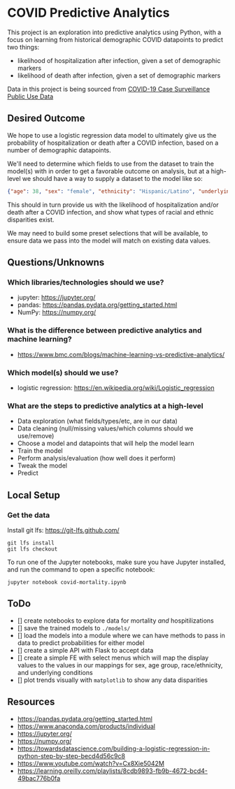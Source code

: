 # COVID Predictive Analytics
This project is an exploration into predictive analytics using Python, with a focus
on learning from historical demographic COVID datapoints to predict two things:

- likelihood of hospitalization after infection, given a set of demographic markers
- likelihood of death after infection, given a set of demographic markers

Data in this project is being sourced from [COVID-19 Case Surveillance Public Use Data](https://data.cdc.gov/Case-Surveillance/COVID-19-Case-Surveillance-Public-Use-Data/vbim-akqf)

## Desired Outcome
We hope to use a logistic regression data model to ultimately give us the probability
of hospitalization or death after a COVID infection, based on a number of demographic
datapoints.

We'll need to determine which fields to use from the dataset to train the model(s)
with in order to get a favorable outcome on analysis, but at a high-level we should
have a way to supply a dataset to the model like so:

```json
{"age": 38, "sex": "female", "ethnicity": "Hispanic/Latino", "underlying-conditions": false}
```

This should in turn provide us with the likelihood of hospitalization and/or death
after a COVID infection, and show what types of racial and ethnic disparities exist.

We may need to build some preset selections that will be available, to ensure
data we pass into the model will match on existing data values.

## Questions/Unknowns
### Which libraries/technologies should we use?
- jupyter: https://jupyter.org/
- pandas: https://pandas.pydata.org/getting_started.html
- NumPy: https://numpy.org/

### What is the difference between predictive analytics and machine learning?
- https://www.bmc.com/blogs/machine-learning-vs-predictive-analytics/

### Which model(s) should we use?
- logistic regression: https://en.wikipedia.org/wiki/Logistic_regression

### What are the steps to predictive analytics at a high-level
- Data exploration (what fields/types/etc, are in our data)
- Data cleaning (null/missing values/which columns should we use/remove)
- Choose a model and datapoints that will help the model learn
- Train the model
- Perform analysis/evaluation (how well does it perform)
- Tweak the model
- Predict

## Local Setup
### Get the data
Install git lfs: https://git-lfs.github.com/
```
git lfs install
git lfs checkout
```

To run one of the Jupyter notebooks, make sure you have Jupyter installed, and run
the command to open a specific notebook:
```
jupyter notebook covid-mortality.ipynb
```

## ToDo
- [] create notebooks to explore data for mortality _and_ hospitilizations
- [] save the trained models to `./models/`
- [] load the models into a module where we can have methods to pass in data to predict
  probabilities for either model
- [] create a simple API with Flask to accept data
- [] create a simple FE with select menus which will map the display values to the
  values in our mappings for sex, age group, race/ethnicity, and underlying conditions
- [] plot trends visually with `matplotlib` to show any data disparities

## Resources
- https://pandas.pydata.org/getting_started.html
- https://www.anaconda.com/products/individual
- https://jupyter.org/
- https://numpy.org/
- https://towardsdatascience.com/building-a-logistic-regression-in-python-step-by-step-becd4d56c9c8
- https://www.youtube.com/watch?v=Cx8Xie5042M
- https://learning.oreilly.com/playlists/8cdb9893-fb9b-4672-bcd4-49bac776b0fa
